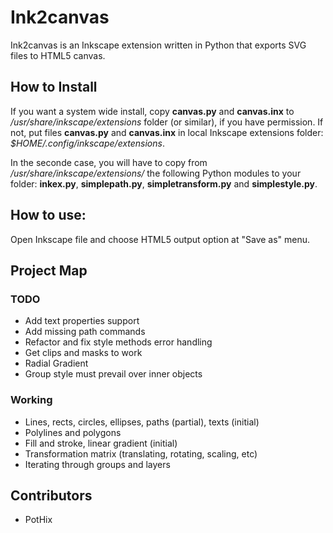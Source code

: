 # Ink2canvas

Ink2canvas is an Inkscape extension written in Python that exports SVG files to HTML5 canvas.


## How to Install

If you want a system wide install, copy **canvas.py** and **canvas.inx** to */usr/share/inkscape/extensions* folder (or similar), if you have permission.
If not, put files **canvas.py** and **canvas.inx** in local Inkscape extensions folder:  *$HOME/.config/inkscape/extensions*.

In the seconde case, you will have to copy from */usr/share/inkscape/extensions/* the following Python modules to your folder: **inkex.py**, **simplepath.py**, **simpletransform.py** and **simplestyle.py**.


## How to use:
Open Inkscape file and choose HTML5 output option at "Save as" menu.

    
## Project Map

### TODO
* Add text properties support
* Add missing path commands
* Refactor and fix style methods error handling
* Get clips and masks to work
* Radial Gradient 
* Group style must prevail over inner objects

### Working
* Lines, rects, circles, ellipses, paths (partial), texts (initial)
* Polylines and polygons
* Fill and stroke, linear gradient (initial)
* Transformation matrix (translating, rotating, scaling, etc)
* Iterating through groups and layers

## Contributors

* PotHix

